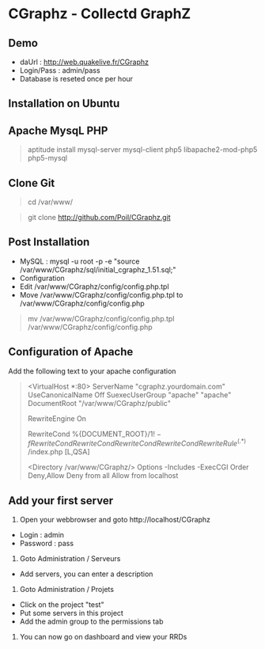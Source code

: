 CGraphz - Collectd GraphZ
=============
Demo
-------
* daUrl : http://web.quakelive.fr/CGraphz
* Login/Pass : admin/pass
* Database is reseted once per hour

Installation on Ubuntu
-------

Apache MysqL PHP
-----
> aptitude install mysql-server mysql-client php5 libapache2-mod-php5 php5-mysql

Clone Git
-----
> cd /var/www/

> git clone http://github.com/Poil/CGraphz.git

Post Installation
-----
* MySQL : mysql -u root -p -e "source /var/www/CGraphz/sql/initial_cgraphz_1.51.sql;"
* Configuration
 * Edit /var/www/CGraphz/config/config.php.tpl
 * Move /var/www/CGraphz/config/config.php.tpl to /var/www/CGraphz/config/config.php

> mv /var/www/CGraphz/config/config.php.tpl /var/www/CGraphz/config/config.php

Configuration of Apache
------
Add the following text to your apache configuration
> <VirtualHost *:80>
> ServerName "cgraphz.yourdomain.com"
> UseCanonicalName Off
> <IfModule mod_suexec.c>
>    SuexecUserGroup "apache" "apache"
> </IfModule>
> DocumentRoot "/var/www/CGraphz/public"
>
> RewriteEngine On
>
> RewriteCond %{DOCUMENT_ROOT}/$1 !-f
> RewriteCond %{REQUEST_FILENAME} !-f
> RewriteCond %{REQUEST_FILENAME} !-F
> RewriteCond %{REQUEST_FILENAME} !-d
> RewriteCond %{REQUEST_FILENAME} !-l
> RewriteRule ^(.*)$ /index.php [L,QSA]
>
> <Directory /var/www/CGraphz/>
>         Options -Includes -ExecCGI
>         Order Deny,Allow
>         Deny from all
>         Allow from localhost
> </Directory>
> </VirtualHost>

Add your first server
-------
1. Open your webbrowser and goto http://localhost/CGraphz
 * Login : admin
 * Password : pass

1. Goto Administration / Serveurs
 * Add servers, you can enter a description
1. Goto Administration / Projets
 * Click on the project "test"
 * Put some servers in this project
 * Add the admin group to the permissions tab
1. You can now go on dashboard and view your RRDs
